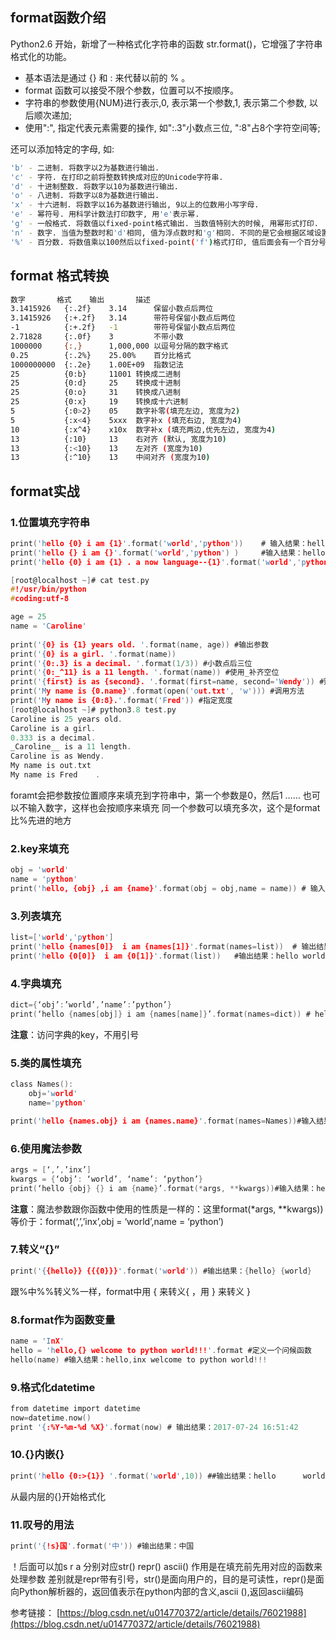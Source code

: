 ## format函数介绍

Python2.6 开始，新增了一种格式化字符串的函数 str.format()，它增强了字符串格式化的功能。

 - 基本语法是通过 {} 和 : 来代替以前的 % 。
 - format 函数可以接受不限个参数，位置可以不按顺序。
 - 字符串的参数使用{NUM}进行表示,0, 表示第一个参数,1, 表示第二个参数, 以后顺次递加;
 - 使用":", 指定代表元素需要的操作, 如":.3"小数点三位, ":8"占8个字符空间等;

还可以添加特定的字母, 如:

```bash
'b' - 二进制. 将数字以2为基数进行输出.
'c' - 字符. 在打印之前将整数转换成对应的Unicode字符串.
'd' - 十进制整数. 将数字以10为基数进行输出.
'o' - 八进制. 将数字以8为基数进行输出. 
'x' - 十六进制. 将数字以16为基数进行输出, 9以上的位数用小写字母.
'e' - 幂符号. 用科学计数法打印数字, 用'e'表示幂. 
'g' - 一般格式. 将数值以fixed-point格式输出. 当数值特别大的时候, 用幂形式打印. 
'n' - 数字. 当值为整数时和'd'相同, 值为浮点数时和'g'相同. 不同的是它会根据区域设置插入数字分隔符. 
'%' - 百分数. 将数值乘以100然后以fixed-point('f')格式打印, 值后面会有一个百分号. 
```

## format 格式转换

```bash
数字	     格式	   输出	    描述
3.1415926	{:.2f}	  3.14	    保留小数点后两位
3.1415926	{:+.2f}	  3.14	    带符号保留小数点后两位  
-1	        {:+.2f}	  -1	    带符号保留小数点后两位
2.71828	    {:.0f}	  3	        不带小数
1000000	    {:,}	  1,000,000	以逗号分隔的数字格式
0.25	    {:.2%}	  25.00%	百分比格式
1000000000	{:.2e}	  1.00E+09	指数记法
25	        {0:b}	  11001	转换成二进制
25	        {0:d}	  25	转换成十进制
25	        {0:o}	  31	转换成八进制
25	        {0:x}	  19	转换成十六进制
5	        {:0>2}    05	数字补零(填充左边, 宽度为2)
5	        {:x<4}	  5xxx	数字补x (填充右边, 宽度为4)
10	        {:x^4}	  x10x	数字补x (填充两边,优先左边, 宽度为4)
13	        {:10}	  13	右对齐 (默认, 宽度为10)
13	        {:<10}	  13	左对齐 (宽度为10)
13	        {:^10}	  13	中间对齐 (宽度为10)
```

## format实战
### 1.位置填充字符串

```c
print('hello {0} i am {1}'.format('world','python'))    # 输入结果：hello world i am python
print('hello {} i am {}'.format('world','python') )     #输入结果：hello world i am python
print('hello {0} i am {1} . a now language--{1}'.format('world','python')# 输出结果：hello world i am python . a now language-- python
```

```c
[root@localhost ~]# cat test.py
#!/usr/bin/python
#coding:utf-8

age = 25
name = 'Caroline'
 
print('{0} is {1} years old. '.format(name, age)) #输出参数
print('{0} is a girl. '.format(name))
print('{0:.3} is a decimal. '.format(1/3)) #小数点后三位
print('{0:_^11} is a 11 length. '.format(name)) #使用_补齐空位
print('{first} is as {second}. '.format(first=name, second='Wendy')) #别名替换
print('My name is {0.name}'.format(open('out.txt', 'w'))) #调用方法
print('My name is {0:8}.'.format('Fred')) #指定宽度
[root@localhost ~]# python3.8 test.py
Caroline is 25 years old. 
Caroline is a girl. 
0.333 is a decimal. 
_Caroline__ is a 11 length. 
Caroline is as Wendy. 
My name is out.txt
My name is Fred    .
```

foramt会把参数按位置顺序来填充到字符串中，第一个参数是0，然后1 ……
也可以不输入数字，这样也会按顺序来填充
同一个参数可以填充多次，这个是format比%先进的地方

### 2.key来填充

```c
obj = 'world'
name = 'python'
print('hello, {obj} ,i am {name}'.format(obj = obj,name = name)) # 输入结果：hello, world ,i am python
```
### 3.列表填充

```c
list=['world','python']
print('hello {names[0]}  i am {names[1]}'.format(names=list))  # 输出结果：hello world  i am python
print('hello {0[0]}  i am {0[1]}'.format(list))   #输出结果：hello world  i am python
```
### 4.字典填充

```c
dict={‘obj’:’world’,’name’:’python’}
print(‘hello {names[obj]} i am {names[name]}’.format(names=dict)) # hello world i am python
```
**注意**：访问字典的key，不用引号

### 5.类的属性填充

```c
class Names():
    obj='world'
    name='python'

print('hello {names.obj} i am {names.name}'.format(names=Names))#输入结果hello world i am python
```
### 6.使用魔法参数

```c
args = [‘,’,’inx’]
kwargs = {‘obj’: ‘world’, ‘name’: ‘python’}
print(‘hello {obj} {} i am {name}’.format(*args, **kwargs))#输入结果：hello world , i am python
```

**注意**：魔法参数跟你函数中使用的性质是一样的：这里format(*args, **kwargs)) 等价于：format(‘,’,’inx’,obj = ‘world’,name = ‘python’)
### 7.转义“{}”

```c
print('{{hello}} {{{0}}}'.format('world')) #输出结果：{hello} {world}
```
跟%中%%转义%一样，format中用 { 来转义{ ，用 } 来转义 }

### 8.format作为函数变量

```c
name = 'InX'
hello = 'hello,{} welcome to python world!!!'.format #定义一个问候函数
hello(name) #输入结果：hello,inx welcome to python world!!!
```
### 9.格式化datetime

```c
from datetime import datetime
now=datetime.now()
print '{:%Y-%m-%d %X}'.format(now) # 输出结果：2017-07-24 16:51:42
```
### 10.{}内嵌{}

```c
print('hello {0:>{1}} '.format('world',10)) ##输出结果：hello      world 
```
从最内层的{}开始格式化

### 11.叹号的用法

```c
print('{!s}国'.format('中')) #输出结果：中国
```

！后面可以加s r a 分别对应str() repr() ascii() 作用是在填充前先用对应的函数来处理参数
差别就是repr带有引号，str()是面向用户的，目的是可读性，repr()是面向Python解析器的，返回值表示在python内部的含义,ascii (),返回ascii编码


参考链接：
[https://blog.csdn.net/u014770372/article/details/76021988](https://blog.csdn.net/u014770372/article/details/76021988)
